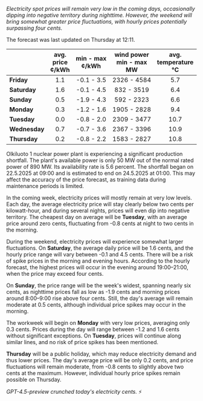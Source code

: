 *Electricity spot prices will remain very low in the coming days, occasionally dipping into negative territory during nighttime. However, the weekend will bring somewhat greater price fluctuations, with hourly prices potentially surpassing four cents.*

The forecast was last updated on Thursday at 12:11.

|               | avg.<br>price<br>¢/kWh | min - max<br>¢/kWh | wind power<br>min - max<br>MW | avg.<br>temperature<br>°C |
|:-------------|:----------------:|:----------------:|:-------------:|:-------------:|
| **Friday**     | 1.1              | -0.1 - 3.5       | 2326 - 4584   | 5.7           |
| **Saturday**   | 1.6              | -0.1 - 4.5       | 832 - 3519    | 6.4           |
| **Sunday**     | 0.5              | -1.9 - 4.3       | 592 - 2323    | 6.6           |
| **Monday**     | 0.3              | -1.2 - 1.6       | 1905 - 2828   | 9.4           |
| **Tuesday**    | 0.0              | -0.8 - 2.0       | 2309 - 3477   | 10.7          |
| **Wednesday**  | 0.7              | -0.7 - 3.6       | 2367 - 3396   | 10.9          |
| **Thursday**   | 0.2              | -0.8 - 2.2       | 1583 - 2827   | 10.8          |

Olkiluoto 1 nuclear power plant is experiencing a significant production shortfall. The plant's available power is only 50 MW out of the normal rated power of 890 MW. Its availability rate is 5.6 percent. The shortfall began on 22.5.2025 at 09:00 and is estimated to end on 24.5.2025 at 01:00. This may affect the accuracy of the price forecast, as training data during maintenance periods is limited.

In the coming week, electricity prices will mostly remain at very low levels. Each day, the average electricity price will stay clearly below two cents per kilowatt-hour, and during several nights, prices will even dip into negative territory. The cheapest day on average will be **Tuesday**, with an average price around zero cents, fluctuating from -0.8 cents at night to two cents in the morning.

During the weekend, electricity prices will experience somewhat larger fluctuations. On **Saturday**, the average daily price will be 1.6 cents, and the hourly price range will vary between -0.1 and 4.5 cents. There will be a risk of spike prices in the morning and evening hours. According to the hourly forecast, the highest prices will occur in the evening around 19:00–21:00, when the price may exceed four cents.

On **Sunday**, the price range will be the week's widest, spanning nearly six cents, as nighttime prices fall as low as -1.9 cents and morning prices around 8:00–9:00 rise above four cents. Still, the day's average will remain moderate at 0.5 cents, although individual price spikes may occur in the morning.

The workweek will begin on **Monday** with very low prices, averaging only 0.3 cents. Prices during the day will range between -1.2 and 1.6 cents without significant exceptions. On **Tuesday**, prices will continue along similar lines, and no risk of price spikes has been mentioned.

**Thursday** will be a public holiday, which may reduce electricity demand and thus lower prices. The day's average price will be only 0.2 cents, and price fluctuations will remain moderate, from -0.8 cents to slightly above two cents at the maximum. However, individual hourly price spikes remain possible on Thursday.

*GPT-4.5-preview crunched today's electricity cents.* ⚡
